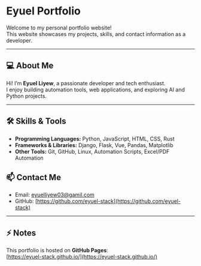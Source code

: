 # Eyuel Portfolio

Welcome to my personal portfolio website!  
This website showcases my projects, skills, and contact information as a developer.

---

## 💻 About Me

Hi! I’m **Eyuel Liyew**, a passionate developer and tech enthusiast.  
I enjoy building automation tools, web applications, and exploring AI and Python projects.  

---

## 🛠️ Skills & Tools

- **Programming Languages:** Python, JavaScript, HTML, CSS, Rust  
- **Frameworks & Libraries:** Django, Flask, Vue, Pandas, Matplotlib  
- **Other Tools:** Git, GitHub, Linux, Automation Scripts, Excel/PDF Automation  



## 📫 Contact Me

- Email: [eyuelliyew03@gamil.com](mailto:eyuelliye03@gamil.com)  
- GitHub: [https://github.com/eyuel-stack](https://github.com/eyuel-stack)  

---

## ⚡ Notes

This portfolio is hosted on **GitHub Pages**:  
[https://eyuel-stack.github.io/](https://eyuel-stack.github.io/)

